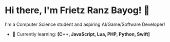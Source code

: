 # Hi there, I'm Frietz Ranz Bayog! 👋

I'm a Computer Science student and aspiring AI/Game/Software Developer!

- 🌱 Currently learning: **[C++, JavaScript, Lua, PHP, Python, Swift]**

